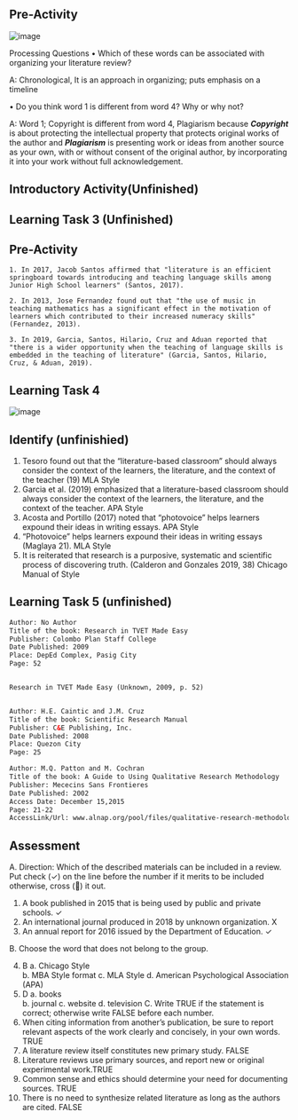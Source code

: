 ## Pre-Activity

![image](https://user-images.githubusercontent.com/88429672/223671275-21c8209e-4e8d-4037-b085-a53c391c902b.png)

Processing Questions
•	Which of these words can be associated with organizing your literature review?  

  A: Chronological, It is an approach in organizing; puts emphasis on a timeline  
  
•	Do you think word 1 is different from word 4? Why or why not?  

 A: Word 1; Copyright is different from word 4, Plagiarism because ***Copyright*** is about protecting the intellectual property that protects original works of the author and ***Plagiarism*** is presenting work or ideas from another source as your own, with or without consent of the original author, by incorporating it into your work without full acknowledgement.


##

## Introductory Activity(Unfinished)

##

## Learning Task 3 (Unfinished)

##

## Pre-Activity
    1. In 2017, Jacob Santos affirmed that "literature is an efficient springboard towards introducing and teaching language skills among Junior High School learners" (Santos, 2017).

    2. In 2013, Jose Fernandez found out that "the use of music in teaching mathematics has a significant effect in the motivation of learners which contributed to their increased numeracy skills" (Fernandez, 2013).

    3. In 2019, Garcia, Santos, Hilario, Cruz and Aduan reported that "there is a wider opportunity when the teaching of language skills is embedded in the teaching of literature" (Garcia, Santos, Hilario, Cruz, & Aduan, 2019).
##

## Learning Task 4

![image](https://user-images.githubusercontent.com/88429672/223670447-a4598ec1-9bdb-4bbf-bf4a-d2edd32018f4.png)

##

## Identify (unfinishied)

 1.	Tesoro found out that the “literature-based classroom” should always consider the context of the learners, the literature, and the context of the teacher (19) <span color="yellow">MLA Style</span>
 2.	Garcia et al. (2019) emphasized that a literature-based classroom should always consider the context of the learners, the literature, and the context of the teacher. <span color="yellow"> APA Style</span>
 3.	Acosta and Portillo (2017) noted that “photovoice” helps learners expound their ideas in writing essays. <span color="yellow">APA Style</span>
 4.	“Photovoice” helps learners expound their ideas  in writing essays (Maglaya 21). <span color="yellow">MLA Style</span>
 5.	It is reiterated that research is a purposive, systematic and scientific process of discovering truth. (Calderon and Gonzales 2019, 38) <span color="yellow">Chicago Manual of Style</span>

##


## Learning Task 5 (unfinished)
```html
Author: No Author
Title of the book: Research in TVET Made Easy
Publisher: Colombo Plan Staff College
Date Published: 2009
Place: DepEd Complex, Pasig City
Page: 52


Research in TVET Made Easy (Unknown, 2009, p. 52)


Author: H.E. Caintic and J.M. Cruz
Title of the book: Scientific Research Manual
Publisher: C&E Publishing, Inc.
Date Published: 2008
Place: Quezon City
Page: 25

Author: M.Q. Patton and M. Cochran
Title of the book: A Guide to Using Qualitative Research Methodology
Publisher: Mececins Sans Frontieres
Date Published: 2002
Access Date: December 15,2015
Page: 21-22
AccessLink/Url: www.alnap.org/pool/files/qualitative-research-methodology.pdf
```
##




## Assessment
A. Direction: Which of the described materials can be included in a review. Put check (✓) on the line before the number if it merits to be included otherwise, cross () it out.
1. A book published in 2015 that is being used by public and private schools. <span color="yellow">✓</span>
2. An international journal produced in 2018 by unknown organization. <span color="yellow">X</span>
3. An annual report for 2016 issued by the Department of Education. <span color="yellow">✓</span>

B. Choose the word that does not belong to the group.

4. <span color="yellow">B</span> a. Chicago Style  
 	   b. MBA Style format
 	   c. MLA Style
 	   d. American Psychological Association (APA)
5. <span color="yellow">D</span> a. books   
 	   b. journal
 	   c. website
 	   d. television
C. Write TRUE if the statement is correct; otherwise write FALSE before each number.
6. When citing information from another’s publication, be sure to report relevant aspects of the work clearly and concisely, in your own words. <span color="yellow">TRUE</span>
7. A literature review itself constitutes new primary study. <span color="yellow">FALSE</span>
8. Literature reviews use primary sources, and report new or original experimental work.<span color="yellow">TRUE</span>
9. Common sense and ethics should determine your need for documenting sources. <span color="yellow">TRUE</span>
10. There is no need to synthesize related literature as long as the authors are cited. <span color="yellow">FALSE</span>

